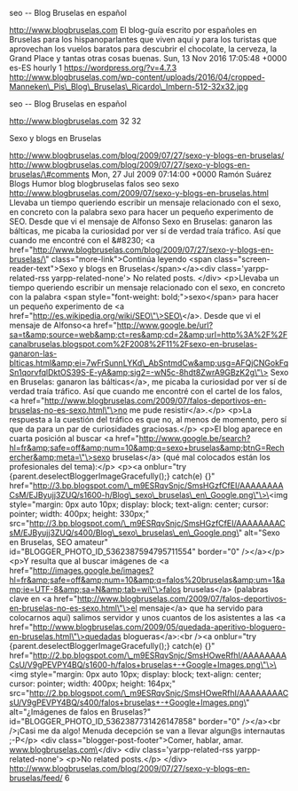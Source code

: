 seo -- Blog Bruselas en español

http://www.blogbruselas.com El blog-guía escrito por españoles en
Bruselas para los hispanoparlantes que viven aquí y para los turistas
que aprovechan los vuelos baratos para descubrir el chocolate, la
cerveza, la Grand Place y tantas otras cosas buenas. Sun, 13 Nov 2016
17:05:48 +0000 es-ES hourly 1 https://wordpress.org/?v=4.7.3
http://www.blogbruselas.com/wp-content/uploads/2016/04/cropped-Manneken\_Pis\_Blog\_Bruselas\_Ricardo\_Imbern-512-32x32.jpg

seo -- Blog Bruselas en español

http://www.blogbruselas.com 32 32

Sexo y blogs en Bruselas

http://www.blogbruselas.com/blog/2009/07/27/sexo-y-blogs-en-bruselas/
http://www.blogbruselas.com/blog/2009/07/27/sexo-y-blogs-en-bruselas/\#comments
Mon, 27 Jul 2009 07:14:00 +0000 Ramón Suárez Blogs Humor blog
blogbruselas falos seo sexo
http://www.blogbruselas.com/2009/07/sexo-y-blogs-en-bruselas.html
Llevaba un tiempo queriendo escribir un mensaje relacionado con el sexo,
en concreto con la palabra sexo para hacer un pequeño experimento de
SEO. Desde que vi el mensaje de Alfonso Sexo en Bruselas: ganaron las
bálticas, me picaba la curiosidad por ver sí de verdad traía tráfico.
Así que cuando me encontré con el &\#8230; \<a
href=\"http://www.blogbruselas.com/blog/2009/07/27/sexo-y-blogs-en-bruselas/\"
class=\"more-link\"\>Continúa leyendo \<span
class=\"screen-reader-text\"\>Sexo y blogs en
Bruselas\</span\>\</a\>\<div class=\'yarpp-related-rss
yarpp-related-none\'\> No related posts. \</div\> \<p\>Llevaba un tiempo
queriendo escribir un mensaje relacionado con el sexo, en concreto con
la palabra \<span style=\"font-weight: bold;\"\>sexo\</span\> para hacer
un pequeño experimento de \<a
href=\"http://es.wikipedia.org/wiki/SEO\"\>SEO\</a\>. Desde que vi el
mensaje de Alfonso\<a
href=\"http://www.google.be/url?sa=t&amp;source=web&amp;ct=res&amp;cd=2&amp;url=http%3A%2F%2Fcanalbruselas.blogspot.com%2F2008%2F11%2Fsexo-en-bruselas-ganaron-las-blticas.html&amp;ei=7wFrSunnLYKd\_AbSntmdCw&amp;usg=AFQjCNGokFqSn1qorvfqlDktOS39S-E-yA&amp;sig2=-wN5c-8hdt8ZwrA9GBzK2g\"\>
Sexo en Bruselas: ganaron las bálticas\</a\>, me picaba la curiosidad
por ver sí de verdad traía tráfico. Así que cuando me encontré con el
cartel de los falos, \<a
href=\"http://www.blogbruselas.com/2009/07/falos-deportivos-en-bruselas-no-es-sexo.html\"\>no
me pude resistir\</a\>.\</p\> \<p\>La respuesta a la cuestión del
tráfico es que no, al menos de momento, pero sí que da para un par de
curiosidades graciosas.\</p\> \<p\>El blog aparece en cuarta posición al
buscar \<a
href=\"http://www.google.be/search?hl=fr&amp;safe=off&amp;num=10&amp;q=sexo+bruselas&amp;btnG=Rechercher&amp;meta=\"\>sexo
bruselas\</a\> (qué mal colocados están los profesionales del
tema):\</p\> \<p\>\<a onblur=\"try
{parent.deselectBloggerImageGracefully();} catch(e) {}\"
href=\"http://3.bp.blogspot.com/\_m9ESRqvSnjc/SmsHGzfCfEI/AAAAAAAACsM/EJByujj3ZUQ/s1600-h/Blog\_sexo\_bruselas\_en\_Google.png\"\>\<img
style=\"margin: 0px auto 10px; display: block; text-align: center;
cursor: pointer; width: 400px; height: 330px;\"
src=\"http://3.bp.blogspot.com/\_m9ESRqvSnjc/SmsHGzfCfEI/AAAAAAAACsM/EJByujj3ZUQ/s400/Blog\_sexo\_bruselas\_en\_Google.png\"
alt=\"Sexo en Bruselas, SEO amateur\"
id=\"BLOGGER\_PHOTO\_ID\_5362387594795711554\" border=\"0\"
/\>\</a\>\</p\> \<p\>Y resulta que al buscar imágenes de \<a
href=\"http://images.google.be/images?hl=fr&amp;safe=off&amp;num=10&amp;q=falos%20bruselas&amp;um=1&amp;ie=UTF-8&amp;sa=N&amp;tab=wi\"\>falos
bruselas\</a\> (palabras clave en \<a
href=\"http://www.blogbruselas.com/2009/07/falos-deportivos-en-bruselas-no-es-sexo.html\"\>el
mensaje\</a\> que ha servido para colocarnos aquí) salimos servidor y
unos cuantos de los asistentes a las \<a
href=\"http://www.blogbruselas.com/2009/05/quedada-aperitivo-bloguero-en-bruselas.html\"\>quedadas
blogueras\</a\>:\<br /\>\<a onblur=\"try
{parent.deselectBloggerImageGracefully();} catch(e) {}\"
href=\"http://2.bp.blogspot.com/\_m9ESRqvSnjc/SmsHOweRfhI/AAAAAAAACsU/V9gPEVPY4BQ/s1600-h/falos+bruselas+-+Google+Images.png\"\>\<img
style=\"margin: 0px auto 10px; display: block; text-align: center;
cursor: pointer; width: 400px; height: 164px;\"
src=\"http://2.bp.blogspot.com/\_m9ESRqvSnjc/SmsHOweRfhI/AAAAAAAACsU/V9gPEVPY4BQ/s400/falos+bruselas+-+Google+Images.png\"
alt=\"¿Imágenes de falos en Bruselas?\"
id=\"BLOGGER\_PHOTO\_ID\_5362387731426147858\" border=\"0\"
/\>\</a\>\<br /\>¡Casi me da algo! Menuda decepción se van a llevar
algun\@s internautas ;-P\</p\> \<div
class=\"blogger-post-footer\"\>Comer, hablar, amar.
www.blogbruselas.com\</div\> \<div class=\'yarpp-related-rss
yarpp-related-none\'\> \<p\>No related posts.\</p\> \</div\>
http://www.blogbruselas.com/blog/2009/07/27/sexo-y-blogs-en-bruselas/feed/
6
